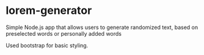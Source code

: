 # lorem-generator
Simple Node.js app that allows users to generate randomized text, based on preselected words or personally added words

Used bootstrap for basic styling.

